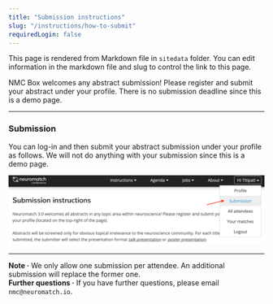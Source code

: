 ```yaml
---
title: "Submission instructions"
slug: "/instructions/how-to-submit"
requiredLogin: false
---
```


This page is rendered from Markdown file in `sitedata` folder. You can edit information in the markdown file
and slug to control the link to this page.

NMC Box welcomes any abstract submission! Please register and submit your abstract under your profile. There is no submission deadline
since this is a demo page.

---

### Submission

You can log-in and then submit your abstract submission under your profile as follows. We will not do anything with your submission
since this is a demo page.

![Instructions Submission](../../frontend/static/markdown-images/instructions/submission.png)

---

**Note ·** We only allow one submission per attendee. An additional submission will replace the former one.<br>**Further questions ·** If you have further questions, please email `nmc@neuromatch.io`.
